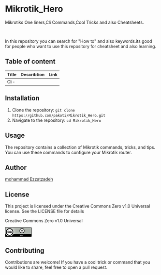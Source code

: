 # Mikrotik_Hero
Mikrotiks One liners,Cli Commands,Cool Tricks and also Cheatsheets.


<p align="center">
  <img src="">
</p>

<p>In this repository you can search for "How to" and also keywords.its good for people who want to use this repository for cheatsheet and also learning.</p>

## Table of content
|Title|Describtion|Link|
|---|---|---|
|Cli-|||



## Installation

1. Clone the repository: `git clone https://github.com/pakoti/Mikrotik_Hero.git`
2. Navigate to the repository: `cd Mikrotik_Hero`

## Usage

The repository contains a collection of Mikrotik commands, tricks, and tips. You can use these commands to configure your Mikrotik router.


## Author
[mohammad Ezzatzadeh](https://github.com/pakoti)

## License
This project is licensed under the Creative Commons Zero v1.0 Universal license. See the LICENSE file for details

Creative Commons Zero v1.0 Universal

<img src=88x31.png>

## Contributing

Contributions are welcome! If you have a cool trick or command that you would like to share, feel free to open a pull request.